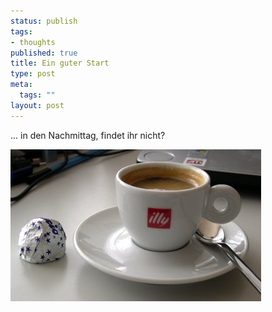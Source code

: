 ```yaml
--- 
status: publish
tags: 
- thoughts
published: true
title: Ein guter Start
type: post
meta: 
  tags: ""
layout: post
---
```

... in den Nachmittag, findet ihr nicht?

<img src="/media/wp/050219kaffee.jpg" alt="Kaffee" class="centered border" />
